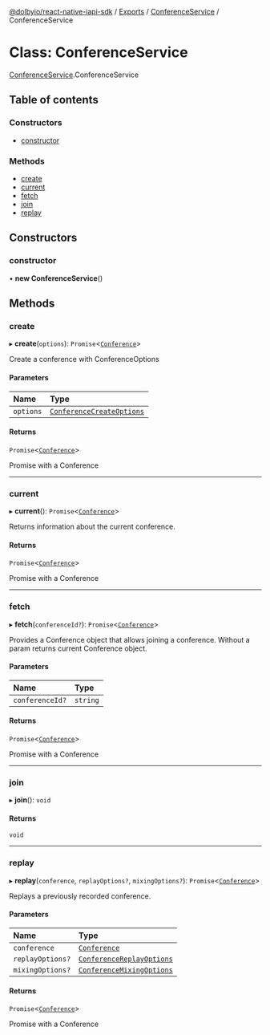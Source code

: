 [@dolbyio/react-native-iapi-sdk](../README.md) / [Exports](../modules.md) / [ConferenceService](../modules/ConferenceService.md) / ConferenceService

# Class: ConferenceService

[ConferenceService](../modules/ConferenceService.md).ConferenceService

## Table of contents

### Constructors

- [constructor](ConferenceService.ConferenceService-1.md#constructor)

### Methods

- [create](ConferenceService.ConferenceService-1.md#create)
- [current](ConferenceService.ConferenceService-1.md#current)
- [fetch](ConferenceService.ConferenceService-1.md#fetch)
- [join](ConferenceService.ConferenceService-1.md#join)
- [replay](ConferenceService.ConferenceService-1.md#replay)

## Constructors

### constructor

• **new ConferenceService**()

## Methods

### create

▸ **create**(`options`): `Promise`<[`Conference`](../modules/ConferenceService.md#conference)\>

Create a conference with ConferenceOptions

#### Parameters

| Name | Type |
| :------ | :------ |
| `options` | [`ConferenceCreateOptions`](../modules/ConferenceService.md#conferencecreateoptions) |

#### Returns

`Promise`<[`Conference`](../modules/ConferenceService.md#conference)\>

Promise with a Conference

___

### current

▸ **current**(): `Promise`<[`Conference`](../modules/ConferenceService.md#conference)\>

Returns information about the current conference.

#### Returns

`Promise`<[`Conference`](../modules/ConferenceService.md#conference)\>

Promise with a Conference

___

### fetch

▸ **fetch**(`conferenceId?`): `Promise`<[`Conference`](../modules/ConferenceService.md#conference)\>

Provides a Conference object that allows joining a conference. Without a param returns current Conference object.

#### Parameters

| Name | Type |
| :------ | :------ |
| `conferenceId?` | `string` |

#### Returns

`Promise`<[`Conference`](../modules/ConferenceService.md#conference)\>

Promise with a Conference

___

### join

▸ **join**(): `void`

#### Returns

`void`

___

### replay

▸ **replay**(`conference`, `replayOptions?`, `mixingOptions?`): `Promise`<[`Conference`](../modules/ConferenceService.md#conference)\>

Replays a previously recorded conference.

#### Parameters

| Name | Type |
| :------ | :------ |
| `conference` | [`Conference`](../modules/ConferenceService.md#conference) |
| `replayOptions?` | [`ConferenceReplayOptions`](../modules/ConferenceService.md#conferencereplayoptions) |
| `mixingOptions?` | [`ConferenceMixingOptions`](../modules/ConferenceService.md#conferencemixingoptions) |

#### Returns

`Promise`<[`Conference`](../modules/ConferenceService.md#conference)\>

Promise with a Conference
